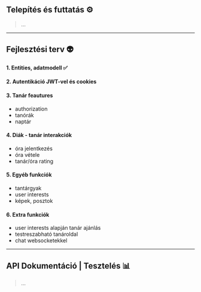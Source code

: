 ## Telepítés és futtatás ⚙️
> ...
---
## Fejlesztési terv 👽
#### 1. Entities, adatmodell ✅
#### 2. Autentikáció JWT-vel és cookies
#### 3. Tanár feautures
   - authorization
   - tanórák
   - naptár
#### 4. Diák - tanár interakciók
   - óra jelentkezés
   - óra vétele
   - tanár/óra rating
#### 5. Egyéb funkciók
   - tantárgyak
   - user interests
   - képek, posztok
#### 6. Extra funkciók
   - user interests alapján tanár ajánlás
   - testreszabható tanároldal
   - chat websocketekkel
---
## API Dokumentáció | Tesztelés 📊
> ...